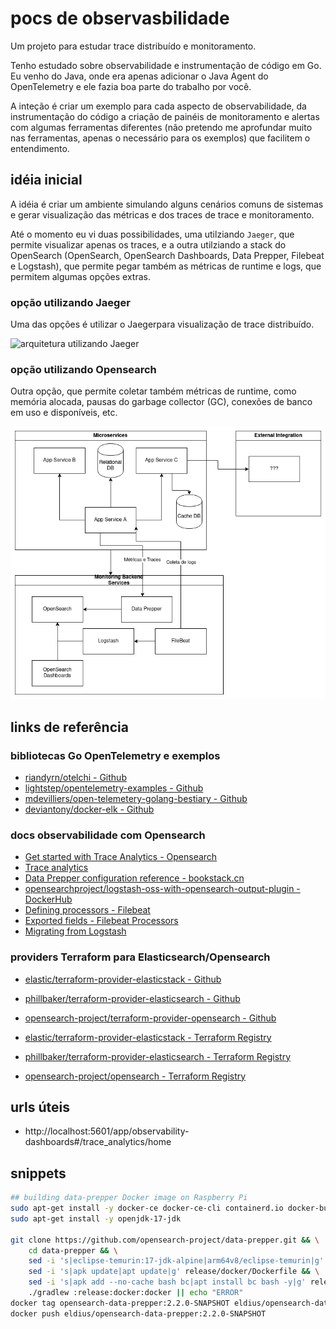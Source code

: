 # pocs de observasbilidade #

Um projeto para estudar trace distribuído e monitoramento.

Tenho estudado sobre observabilidade e instrumentação de
código em Go. Eu venho do Java, onde era apenas adicionar 
o Java Agent do OpenTelemetry e ele fazia boa parte do trabalho
por você.

A inteção é criar um exemplo para cada aspecto de observabilidade,
da instrumentação do código a criação de painéis de monitoramento
e alertas com algumas ferramentas diferentes (não pretendo me
aprofundar muito nas ferramentas, apenas o necessário para os
exemplos) que facilitem o entendimento.


## idéia inicial ##

A idéia é criar um ambiente simulando alguns cenários comuns
de  sistemas e gerar visualização das métricas e dos traces
de trace e monitoramento.

Até o momento eu vi duas possibilidades, uma utilziando `Jaeger`,
que permite visualizar apenas os traces, e a outra utilziando a
stack do OpenSearch (OpenSearch, OpenSearch Dashboards, Data Prepper, Filebeat e Logstash), que permite pegar também as
métricas de runtime e logs, que permitem algumas opções extras.


### opção utilizando Jaeger ###

Uma das opções é utilizar o Jaegerpara visualização de
trace distribuído.

![arquitetura utilizando Jaeger](./docs/images/observability_poc_diagram.drawio.png)


### opção utilizando Opensearch ###

Outra opção, que permite coletar também métricas de runtime,
como memória alocada, pausas do garbage collector (GC),
conexões de banco em uso e disponíveis, etc.

![arquitetura utilizando OpenSearch](./docs/images/observability_poc_diagram_opensearch.drawio.png)




## links de referência ##


### bibliotecas Go OpenTelemetry e exemplos ###

- [riandyrn/otelchi - Github](https://github.com/riandyrn/otelchi/tree/master/examples/basic)
- [lightstep/opentelemetry-examples - Github](https://github.com/lightstep/opentelemetry-examples/blob/main/docker-compose.yml)
- [mdevilliers/open-telemetery-golang-bestiary - Github](https://github.com/mdevilliers/open-telemetery-golang-bestiary/blob/main/apps/x/otlp.go)
- [deviantony/docker-elk - Github](https://github.com/deviantony/docker-elk)


### docs observabilidade com Opensearch ###

- [Get started with Trace Analytics - Opensearch](https://opensearch.org/docs/1.2/observability-plugin/trace/get-started/)
- [Trace analytics](https://opensearch.org/docs/latest/observing-your-data/trace/index/)
- [Data Prepper configuration reference - bookstack.cn](https://www.bookstack.cn/read/opensearch-1.3.x-en/b4e83788f603aa05.md)
- [opensearchproject/logstash-oss-with-opensearch-output-plugin - DockerHub](https://hub.docker.com/r/opensearchproject/logstash-oss-with-opensearch-output-plugin)
- [Defining processors - Filebeat](https://www.elastic.co/guide/en/beats/filebeat/current/defining-processors.html)
- [Exported fields - Filebeat Processors](https://www.elastic.co/guide/en/beats/filebeat/current/exported-fields.html)
- [Migrating from Logstash](https://opensearch.org/docs/latest/data-prepper/migrating-from-logstash-data-prepper/)

### providers Terraform para Elasticsearch/Opensearch ###

- [elastic/terraform-provider-elasticstack - Github](https://github.com/elastic/terraform-provider-elasticstack)
- [phillbaker/terraform-provider-elasticsearch - Github](https://github.com/phillbaker/terraform-provider-elasticsearch)
- [opensearch-project/terraform-provider-opensearch - Github](https://github.com/opensearch-project/terraform-provider-opensearch)

- [elastic/terraform-provider-elasticstack - Terraform Registry](https://registry.terraform.io/providers/elastic/elasticstack/latest)
- [phillbaker/terraform-provider-elasticsearch - Terraform Registry](https://registry.terraform.io/providers/phillbaker/elasticsearch/latest)
- [opensearch-project/opensearch - Terraform Registry](https://registry.terraform.io/providers/opensearch-project/opensearch/latest)


## urls úteis ##

- http://localhost:5601/app/observability-dashboards#/trace_analytics/home


## snippets ##

```bash
## building data-prepper Docker image on Raspberry Pi
sudo apt-get install -y docker-ce docker-ce-cli containerd.io docker-buildx-plugin docker-compose-plugin
sudo apt-get install -y openjdk-17-jdk

git clone https://github.com/opensearch-project/data-prepper.git && \
    cd data-prepper && \
    sed -i 's|eclipse-temurin:17-jdk-alpine|arm64v8/eclipse-temurin|g' release/docker/Dockerfile && \
    sed -i 's|apk update|apt update|g' release/docker/Dockerfile && \
    sed -i 's|apk add --no-cache bash bc|apt install bc bash -y|g' release/docker/Dockerfile && \
    ./gradlew :release:docker:docker || echo "ERROR"
docker tag opensearch-data-prepper:2.2.0-SNAPSHOT eldius/opensearch-data-prepper:2.2.0-SNAPSHOT
docker push eldius/opensearch-data-prepper:2.2.0-SNAPSHOT
```
